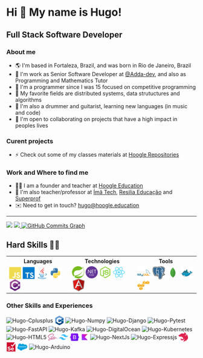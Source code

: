 # Hi 👋 My name is Hugo!

## Full Stack Software Developer
  
 ### About me
 
 * 🌎  I'm based in Fortaleza, Brazil, and was born in Rio de Janeiro, Brazil
 * 🚀 I'm work as  Senior Software Developer at [@Adda-dev](https://github.com/Adda-dev), and also as Programming and Mathematics Tutor
 * 🌱 I'm a programmer since I was 15 focused on competitive programming
 * 🧠 My favorite fields are distributed systems, data strutuctures and algorithms
 * 🎸 I'm also a drummer and guitarist, learning new languages (in music and code)
 * 🤝 I'm open to collaborating on projects that have a high impact in peoples lives
 
 ### Curent projects
 
 * ⚡ Check out some of my classes materials at [Hoogle Repositories](https://github.com/Hoogle-Education)
  <!-- * 🔥 Bootcamp(s) that I'm current leading: [Sharp Coders](https://github.com/imalearningplace-education/Sharp-Coders-bootcamp) and [Turma Raia Drogasil]() -->
 <!-- * 📺 I stream live coding and create content at [twitch.tv/hey_hoogle](https://www.twitch.tv/hey_hoogle) to [Hoogle Youtube Channel](https://www.youtube.com/@hooogle) -->
 
 ### Work and Where to find me
 
 * 🧑‍💻 I am a founder and teacher at [Hoogle Education](https://www.linkedin.com/company/hoogle) 
 * 💼 I'm also teacher/professor at [Ímã Tech](https://github.com/imalearningplace-education), [Resilia Educação](https://github.com/resilia-br) and [Superprof](https://www.linkedin.com/company/superprof)
 * ✉️ Need to get in touch? [hugo@hoogle.education](mailto:hugo@hoogle.education)
 
 <hr>
 
 <div style="align = center" >
   <img height="165em" src="https://github-readme-stats.vercel.app/api?username=hgrafa&show_icons=true&theme=tokyonight&include_all_commits=true&count_private=true&hide_border=true&hide_rank=true&hide=commits&custom_title=Stats"/>
  <!-- <img height="140em" src="https://github-readme-stats.vercel.app/api/top-langs/?username=hgrafa&layout=compact&langs_count=7&theme=tokyonight&exclude_repo=beecrowd-solutions&hide_border=true&hide=makefile"/> -->
  <a href="github.com/hgrafa">
    <img height="165em" src="http://github-readme-streak-stats.herokuapp.com?user=hgrafa&theme=tokyonight&hide_border=true&fire=FF00E9" />
  </a>
  <a href="github.com/hgrafa">
   <img height="260em" src="https://github-readme-activity-graph.vercel.app/graph?username=hgrafa&theme=github&hide_border=true&bg_color=1A1B27&color=628FDA&line=2BAEAE&point=FE00E8&custom_title=Commits%20Graph" alt="GitHub Commits Graph" /> 
 </a>
</div>

## Hard Skills 🧑‍💻

<div style="display: inline_block; align = center">
  <table>
    <tr>
      <th> Languages </th>
      <th> Technologies </th>
     <th> Tools </th>
    </tr>
    <tr>
      <td>
        <img align="center" alt="Hugo-JS" height="32" src="https://raw.githubusercontent.com/devicons/devicon/master/icons/javascript/javascript-plain.svg">
        <img align="center" alt="Hugo-TS" height="32" src="https://raw.githubusercontent.com/devicons/devicon/master/icons/typescript/typescript-plain.svg">
        <img align="center" alt="Hugo-Java" height="32" src="https://raw.githubusercontent.com/devicons/devicon/master/icons/java/java-original.svg">
        <img align="center" alt="Hugo-Python" height="32" src="https://raw.githubusercontent.com/devicons/devicon/master/icons/python/python-original.svg"> 
        <img align="center" alt="Hugo-C#" height="32" src="https://raw.githubusercontent.com/devicons/devicon/master/icons/csharp/csharp-original.svg">   
      </td>
      <td>
          <img align="center" alt="Hugo-Springboot" height="32" src="https://raw.githubusercontent.com/devicons/devicon/master/icons/spring/spring-original.svg">
          <img align="center" alt="Hugo-dotnetcore" height="32" src="https://raw.githubusercontent.com/devicons/devicon/master/icons/dotnetcore/dotnetcore-original.svg">
          <img align="center" alt="Hugo-NodeJs" height="32" src="https://raw.githubusercontent.com/devicons/devicon/master/icons/nodejs/nodejs-original.svg">
          <img align="center" alt="Hugo-React" height="32" src="https://raw.githubusercontent.com/devicons/devicon/master/icons/react/react-original.svg">
          <img align="center" alt="Hugo-Angular" height="35" src="https://raw.githubusercontent.com/devicons/devicon/master/icons/angularjs/angularjs-original.svg">
      </td>
     <td>
        <img align="center" alt="Hugo-MySQL" height="35" src="https://raw.githubusercontent.com/devicons/devicon/master/icons/mysql/mysql-original-wordmark.svg">
         <img align="center" alt="Hugo-PostreSQL" height="35" src="https://raw.githubusercontent.com/devicons/devicon/master/icons/postgresql/postgresql-original.svg">
        <img align="center" alt="Hugo-MongoDB" height="32" src="https://raw.githubusercontent.com/devicons/devicon/master/icons/mongodb/mongodb-original.svg">
        <img align="center" alt="Hugo-Docker" height="32" src="https://raw.githubusercontent.com/devicons/devicon/master/icons/docker/docker-original.svg">
        <img align="center" alt="Hugo-MongoDB" height="32" src="https://raw.githubusercontent.com/devicons/devicon/master/icons/amazonwebservices/amazonwebservices-original.svg">
     </td>
    </tr>
 </table> 
 
  
</div>
 
 ### Other Skills and Experiences
 <span>
  <img align="center" alt="Hugo-Cplusplus" height="25" src="https://cdn.jsdelivr.net/gh/devicons/devicon/icons/c/c-original.svg" />
  <img align="center" alt="Hugo-Cplusplus" height="25" src="https://raw.githubusercontent.com/devicons/devicon/master/icons/cplusplus/cplusplus-original.svg">
  <img align="center" alt="Hugo-Numpy" height="25" src="https://cdn.jsdelivr.net/gh/devicons/devicon/icons/numpy/numpy-original.svg" />
  <img align="center" alt="Hugo-Django" height="25" src="https://cdn.jsdelivr.net/gh/devicons/devicon/icons/django/django-plain.svg" />
  <img align="center" alt="Hugo-Pytest" height="27" src="https://cdn.jsdelivr.net/gh/devicons/devicon/icons/pytest/pytest-original.svg" />
  <img align="center" alt="Hugo-FastAPI" height="25" src="https://cdn.jsdelivr.net/gh/devicons/devicon/icons/fastapi/fastapi-original.svg" />
  <img align="center" alt="Hugo-Kafka" height="25" src="https://cdn.jsdelivr.net/gh/devicons/devicon/icons/apachekafka/apachekafka-original.svg" />
  <img align="center" alt="Hugo-DigitalOcean" height="25" src="https://cdn.jsdelivr.net/gh/devicons/devicon/icons/digitalocean/digitalocean-original.svg" />
  <img align="center" alt="Hugo-Kubernetes" height="25" src="https://cdn.jsdelivr.net/gh/devicons/devicon/icons/kubernetes/kubernetes-plain.svg" />
  <img align="center" alt="Hugo-HTML5" width="25" src="https://raw.githubusercontent.com/danielcranney/readme-generator/main/public/icons/skills/html5-colored.svg"/>
  <img align="center" alt="Hugo-Sass" height="25" src="https://raw.githubusercontent.com/devicons/devicon/master/icons/sass/sass-original.svg">
  <img align="center" alt="Hugo-Tailwind" height="25" src="https://raw.githubusercontent.com/devicons/devicon/master/icons/tailwindcss/tailwindcss-plain.svg">
  <img align="center" alt="Hugo-Bootstrap" height="25" src="https://raw.githubusercontent.com/devicons/devicon/master/icons/bootstrap/bootstrap-original.svg">
  <img align="center" alt="Hugo-Kotlin" height="21" src="https://raw.githubusercontent.com/devicons/devicon/master/icons/kotlin/kotlin-original.svg">
  <img align="center" alt="Hugo-NextJs" width="25" src="https://raw.githubusercontent.com/danielcranney/readme-generator/main/public/icons/skills/nextjs-colored-dark.svg"/>
  <img align="center" alt="Hugo-Expressjs" height="25" src="https://raw.githubusercontent.com/danielcranney/readme-generator/main/public/icons/skills/express-colored-dark.svg">
  <img align="center" alt="Hugo-Bootstrap" height="25" src="https://raw.githubusercontent.com/devicons/devicon/master/icons/nestjs/nestjs-plain.svg">
  <img align="center" alt="Hugo-Selenium" height="25" src="https://raw.githubusercontent.com/devicons/devicon/master/icons/selenium/selenium-original.svg">
  <img align="center" alt="Hugo-Salesforce" height="27" src="https://raw.githubusercontent.com/devicons/devicon/master/icons/salesforce/salesforce-original.svg">
  <img align="center" alt="Hugo-Arduino" height="25" src="https://cdn.jsdelivr.net/gh/devicons/devicon/icons/arduino/arduino-original.svg" />
</span>
